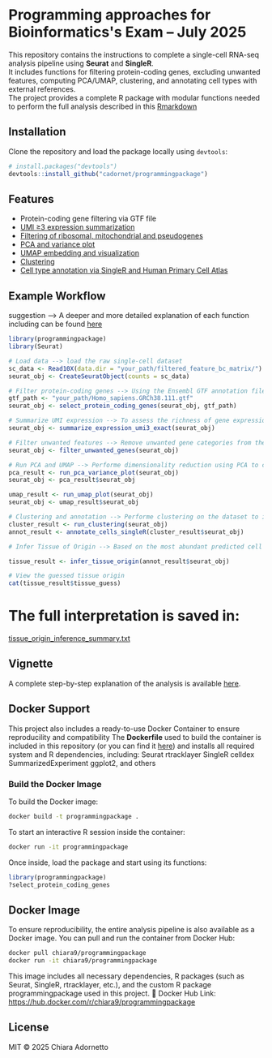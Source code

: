 # Programming approaches for Bioinformatics's Exam – July 2025

This repository contains the instructions to complete a single-cell RNA-seq analysis pipeline using **Seurat** and **SingleR**.  
It includes functions for filtering protein-coding genes, excluding unwanted features, computing PCA/UMAP, clustering, and annotating cell types with external references.  
The project provides a complete R package with modular functions needed to perform the full analysis described in this [Rmarkdown](https://github.com/cadornet/programmingpackage/blob/main/correct_rmd_scRNAseq_analysys_for_programming.Rmd)


## Installation

Clone the repository and load the package locally using `devtools`:
```r
# install.packages("devtools")
devtools::install_github("cadornet/programmingpackage")
```
## **Features**

- Protein-coding gene filtering via GTF file
- [UMI ≥3 expression summarization](https://github.com/cadornet/programmingpackage/blob/main/results/violinplot_umi3.png?raw=true)
- [Filtering of ribosomal, mitochondrial and pseudogenes](https://github.com/cadornet/programmingpackage/blob/main/results/my_summary.txt?raw=true)
- [PCA and variance plot](https://github.com/cadornet/programmingpackage/blob/main/results/pca_20PC.png?raw=true)
- [UMAP embedding and visualization](https://github.com/cadornet/programmingpackage/blob/main/results/umap_10PC.png?raw=true)
- [Clustering](https://github.com/cadornet/programmingpackage/blob/main/results/umap_clusters_res05.png?raw=true)
- [Cell type annotation via SingleR and Human Primary Cell Atlas](https://github.com/cadornet/programmingpackage/blob/main/results/umap_celltypes_SingleR.png?raw=true)


## Example Workflow
suggestion --> A deeper and more detailed explanation of each function including can be found [here](https://github.com/cadornet/programmingpackage/blob/main/docs/detailed_explanation.Rmd)

```r
library(programmingpackage)
library(Seurat) 

# Load data --> load the raw single-cell dataset
sc_data <- Read10X(data.dir = "your_path/filtered_feature_bc_matrix/")
seurat_obj <- CreateSeuratObject(counts = sc_data)

# Filter protein-coding genes --> Using the Ensembl GTF annotation file, filter the dataset to retain only protein-coding genes. The filtering ensures that downstream analysis focuses only on protein-coding gene expression profiles.
gtf_path <- "your_path/Homo_sapiens.GRCh38.111.gtf"
seurat_obj <- select_protein_coding_genes(seurat_obj, gtf_path)

# Summarize UMI expression --> To assess the richness of gene expression per cell, calculate the number of genes with expression ≥3 UMIs for each cell.
seurat_obj <- summarize_expression_umi3_exact(seurat_obj)

# Filter unwanted features --> Remove unwanted gene categories from the dataset. The filtering ensures that low-complexity or confounding gene types are excluded from downstream analysis.
seurat_obj <- filter_unwanted_genes(seurat_obj)

# Run PCA and UMAP --> Performe dimensionality reduction using PCA to capture the major sources of variation in the dataset. Then applied UMAP for visualization of the dataset in a low-dimensional space to provide an intuitive representation of cell relationships.
pca_result <- run_pca_variance_plot(seurat_obj)
seurat_obj <- pca_result$seurat_obj

umap_result <- run_umap_plot(seurat_obj)
seurat_obj <- umap_result$seurat_obj

# Clustering and annotation --> Performe clustering on the dataset to identify groups of transcriptionally similar cells.
cluster_result <- run_clustering(seurat_obj)
annot_result <- annotate_cells_singleR(cluster_result$seurat_obj)

# Infer Tissue of Origin --> Based on the most abundant predicted cell types and the cluster structure, infer the tissue from which the dataset likely originates. The result is saved as a human-readable summary.

tissue_result <- infer_tissue_origin(annot_result$seurat_obj)

# View the guessed tissue origin
cat(tissue_result$tissue_guess)
```
# The full interpretation is saved in:
[tissue_origin_inference_summary.txt](https://github.com/cadornet/programmingpackage/blob/main/vignettes/images/tissue_origin_inference_summary.txt)


## Vignette
A complete step-by-step explanation of the analysis is available [here](https://cadornet.github.io/programmingpackage/correct_vignette_analysis_steps.html).

## Docker Support
This project also includes a ready-to-use Docker Container to ensure reproducility and compatibility
The **Dockerfile** used to build the container is included in this repository (or you can find it [here](https://github.com/cadornet/programmingpackage/blob/main/Dockerfile?raw=true)) and installs all required system and R dependencies, including:
Seurat
rtracklayer
SingleR
celldex
SummarizedExperiment
ggplot2, and others
### Build the Docker Image
To build the Docker image:
```bash
docker build -t programmingpackage .
```
To start an interactive R session inside the container:
```bash
docker run -it programmingpackage
```
Once inside, load the package and start using its functions:
```r
library(programmingpackage)
?select_protein_coding_genes
```

## Docker Image
To ensure reproducibility, the entire analysis pipeline is also available as a Docker image.
You can pull and run the container from Docker Hub:
```bash
docker pull chiara9/programmingpackage
docker run -it chiara9/programmingpackage
```
This image includes all necessary dependencies, R packages (such as Seurat, SingleR, rtracklayer, etc.), and the custom R package programmingpackage used in this project.
🔗 Docker Hub Link: https://hub.docker.com/r/chiara9/programmingpackage





## License
MIT © 2025 Chiara Adornetto

